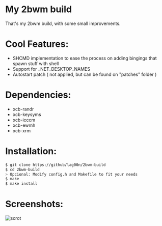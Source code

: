 My 2bwm build
================

That's my 2bwm build, with some small improvements.

Cool Features:
==============

- SHCMD implementation to ease the process on adding bingings that spawn stuff with shell
- Support for _NET_DESKTOP_NAMES
- Autostart patch ( not applied, but can be found on "patches" folder )

Dependencies:
=============

- xcb-randr
- xcb-keysyms
- xcb-icccm
- xcb-ewmh
- xcb-xrm

Installation:
=============

```sh
$ git clone https://github/lag00n/2bwm-build
$ cd 2bwm-build
> Opcional: Modify config.h and Makefile to fit your needs
$ make
$ make install
```

Screenshots:
============

![scrot](scrots/scrot.png)



